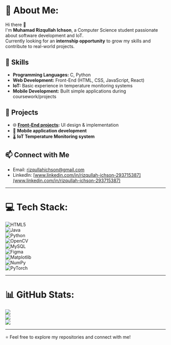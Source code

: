 # 💫 About Me:
Hi there 👋  
I'm **Muhamad Rizqullah Ichson**, a Computer Science student passionate about software development and IoT.  
Currently looking for an **internship opportunity** to grow my skills and contribute to real-world projects.

## 🔧 Skills
- **Programming Languages:** C, Python  
- **Web Development:** Front-End (HTML, CSS, JavaScript, React)  
- **IoT:** Basic experience in temperature monitoring systems  
- **Mobile Development:** Built simple applications during coursework/projects  

## 📌 Projects
- 🌐 **[Front-End projects](https://github.com/kull5/Tugas-Human-Computer-Interaction):** UI design & implementation  
- 📱 **Mobile application development**  
- 🌡️ **IoT Temperature Monitoring system**  

## 📫 Connect with Me
- Email: rizqullahichson@gmail.com  
- LinkedIn: [www.linkedin.com/in/rizqullah-ichson-293715387](www.linkedin.com/in/rizqullah-ichson-293715387)

---

# 💻 Tech Stack:
![HTML5](https://img.shields.io/badge/html5-%23E34F26.svg?style=for-the-badge&logo=html5&logoColor=white)  
![Java](https://img.shields.io/badge/java-%23ED8B00.svg?style=for-the-badge&logo=openjdk&logoColor=white)  
![Python](https://img.shields.io/badge/python-3670A0?style=for-the-badge&logo=python&logoColor=ffdd54)  
![OpenCV](https://img.shields.io/badge/opencv-%23white.svg?style=for-the-badge&logo=opencv&logoColor=white)  
![MySQL](https://img.shields.io/badge/mysql-4479A1.svg?style=for-the-badge&logo=mysql&logoColor=white)  
![Figma](https://img.shields.io/badge/figma-%23F24E1E.svg?style=for-the-badge&logo=figma&logoColor=white)  
![Matplotlib](https://img.shields.io/badge/Matplotlib-%23ffffff.svg?style=for-the-badge&logo=Matplotlib&logoColor=black)  
![NumPy](https://img.shields.io/badge/numpy-%23013243.svg?style=for-the-badge&logo=numpy&logoColor=white)  
![PyTorch](https://img.shields.io/badge/PyTorch-%23EE4C2C.svg?style=for-the-badge&logo=PyTorch&logoColor=white)

---

# 📊 GitHub Stats:
![](https://github-readme-stats.vercel.app/api?username=kull5&theme=dark&hide_border=false&include_all_commits=false&count_private=false)  
![](https://nirzak-streak-stats.vercel.app/?user=kull5&theme=dark&hide_border=false)  
![](https://github-readme-stats.vercel.app/api/top-langs/?username=kull5&theme=dark&hide_border=false&include_all_commits=false&count_private=false&layout=compact)

---

⭐️ Feel free to explore my repositories and connect with me!
